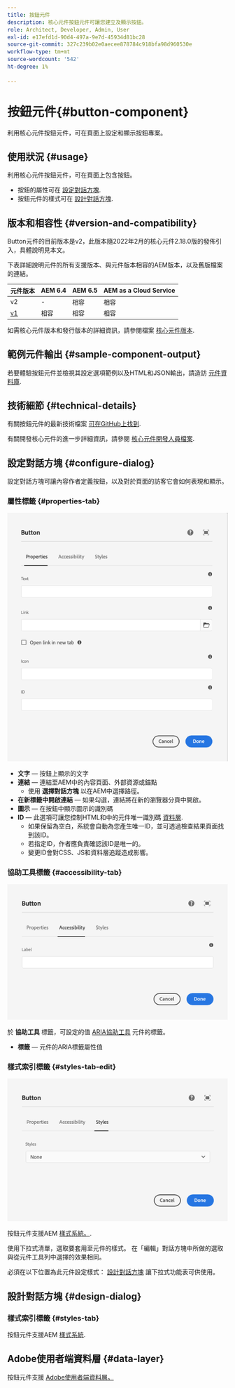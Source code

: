 ```yaml
---
title: 按鈕元件
description: 核心元件按鈕元件可讓您建立及顯示按鈕。
role: Architect, Developer, Admin, User
exl-id: e17efd1d-90d4-497a-9e7d-45934d81bc28
source-git-commit: 327c239b02e0aecee878784c918bfa98d960530e
workflow-type: tm+mt
source-wordcount: '542'
ht-degree: 1%

---
```


# 按鈕元件{#button-component}

利用核心元件按鈕元件，可在頁面上設定和顯示按鈕專案。

## 使用狀況 {#usage}

利用核心元件按鈕元件，可在頁面上包含按鈕。

* 按鈕的屬性可在 [設定對話方塊](#configure-dialog).
* 按鈕元件的樣式可在 [設計對話方塊](#design-dialog).

## 版本和相容性 {#version-and-compatibility}

Button元件的目前版本是v2，此版本隨2022年2月的核心元件2.18.0版的發佈引入，具體說明見本文。

下表詳細說明元件的所有支援版本、與元件版本相容的AEM版本，以及舊版檔案的連結。

| 元件版本 | AEM 6.4 | AEM 6.5 | AEM as a Cloud Service  |
|--- |--- |---|---|
| v2 | - | 相容 | 相容 |
| [v1](v1/button.md) | 相容 | 相容 | 相容 |

如需核心元件版本和發行版本的詳細資訊，請參閱檔案 [核心元件版本](/help/versions.md).

## 範例元件輸出 {#sample-component-output}

若要體驗按鈕元件並檢視其設定選項範例以及HTML和JSON輸出，請造訪 [元件資料庫](https://adobe.com/go/aem_cmp_library_button).

## 技術細節 {#technical-details}

有關按鈕元件的最新技術檔案 [可在GitHub上找到](https://adobe.com/go/aem_cmp_tech_button_v2).

有關開發核心元件的進一步詳細資訊，請參閱 [核心元件開發人員檔案](/help/developing/overview.md).

## 設定對話方塊 {#configure-dialog}

設定對話方塊可讓內容作者定義按鈕，以及對於頁面的訪客它會如何表現和顯示。

### 屬性標籤 {#properties-tab}

![按鈕元件「編輯」對話方塊的「屬性」標籤](/help/assets/button-edit-properties.png)

* **文字**  — 按鈕上顯示的文字
* **連結**  — 連結至AEM中的內容頁面、外部資源或錨點
   * 使用 **選擇對話方塊** 以在AEM中選擇路徑。
* **在新標籤中開啟連結**  — 如果勾選，連結將在新的瀏覽器分頁中開啟。
* **圖示**  — 在按鈕中顯示圖示的識別碼
* **ID**  — 此選項可讓您控制HTML和中的元件唯一識別碼 [資料層](/help/developing/data-layer/overview.md).
   * 如果保留為空白，系統會自動為您產生唯一ID，並可透過檢查結果頁面找到該ID。
   * 若指定ID，作者應負責確認該ID是唯一的。
   * 變更ID會對CSS、JS和資料層追蹤造成影響。

### 協助工具標籤 {#accessibility-tab}

![按鈕元件「編輯」對話方塊的「協助工具」標籤](/help/assets/button-edit-accessibility.png)

於 **協助工具** 標籤，可設定的值 [ARIA協助工具](https://www.w3.org/WAI/standards-guidelines/aria/) 元件的標籤。

* **標籤**  — 元件的ARIA標籤屬性值

### 樣式索引標籤 {#styles-tab-edit}

![按鈕元件「編輯」對話方塊的「樣式」索引標籤](/help/assets/button-edit-styles.png)

按鈕元件支援AEM [樣式系統。](/help/get-started/authoring.md#component-styling).

使用下拉式清單，選取要套用至元件的樣式。 在「編輯」對話方塊中所做的選取與從元件工具列中選擇的效果相同。

必須在以下位置為此元件設定樣式： [設計對話方塊](#design-dialog) 讓下拉式功能表可供使用。

## 設計對話方塊 {#design-dialog}

### 樣式索引標籤 {#styles-tab}

按鈕元件支援AEM [樣式系統](/help/get-started/authoring.md#component-styling).

## Adobe使用者端資料層 {#data-layer}

按鈕元件支援 [Adobe使用者端資料層。](/help/developing/data-layer/overview.md)
